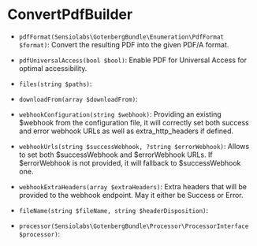 # ConvertPdfBuilder

* `pdfFormat(Sensiolabs\GotenbergBundle\Enumeration\PdfFormat $format)`:
Convert the resulting PDF into the given PDF/A format.

* `pdfUniversalAccess(bool $bool)`:
Enable PDF for Universal Access for optimal accessibility.

* `files(string $paths)`:

* `downloadFrom(array $downloadFrom)`:

* `webhookConfiguration(string $webhook)`:
Providing an existing $webhook from the configuration file, it will correctly set both success and error webhook URLs as well as extra_http_headers if defined.

* `webhookUrls(string $successWebhook, ?string $errorWebhook)`:
Allows to set both $successWebhook and $errorWebhook URLs. If $errorWebhook is not provided, it will fallback to $successWebhook one.

* `webhookExtraHeaders(array $extraHeaders)`:
Extra headers that will be provided to the webhook endpoint. May it either be Success or Error.

* `fileName(string $fileName, string $headerDisposition)`:

* `processor(Sensiolabs\GotenbergBundle\Processor\ProcessorInterface $processor)`:

